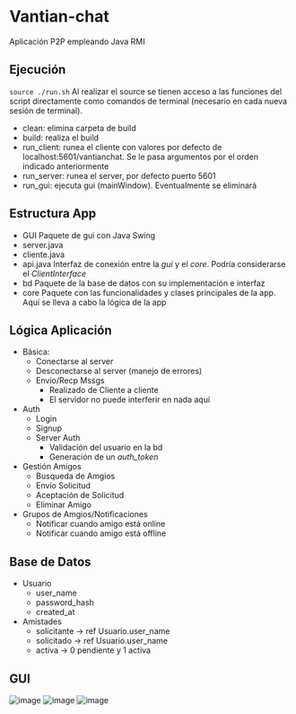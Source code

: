 # Vantian-chat
Aplicación P2P empleando Java RMI

## Ejecución
`source ./run.sh`
Al realizar el source se tienen acceso a las funciones del script directamente como comandos de terminal (necesario en cada nueva sesión de terminal).

- clean: elimina carpeta de build
- build: realiza el build
- run_client: runea el cliente con valores por defecto de localhost:5601/vantianchat. Se le pasa argumentos por el orden indicado anteriormente
- run_server: runea el server, por defecto puerto 5601
- run_gui: ejecuta gui (mainWindow). Eventualmente se eliminará   

## Estructura App
- GUI
  Paquete de gui con Java Swing
- server.java
- cliente.java
- api.java
  Interfaz de conexión entre la _gui_ y el _core_. Podría considerarse el _ClientInterface_
- bd
  Paquete de la base de datos con su implementación e interfaz
- core
  Paquete con las funcionalidades y clases principales de la app. Aquí se lleva a cabo la lógica de la app

## Lógica Aplicación
- Básica:
  - Conectarse al server
  - Desconectarse al server (manejo de errores)
  - Envío/Recp Mssgs
    - Realizado de Cliente a cliente
    - El servidor no puede interferir en nada aquí
- Auth
  - Login
  - Signup
  - Server Auth
    - Validación del usuario en la bd
    - Generación de un *auth_token*
- Gestión Amigos
  - Busqueda de Amgios
  - Envío Solicitud
  - Aceptación de Solicitud
  - Eliminar Amigo
- Grupos de Amgios/Notificaciones
  - Notificar cuando amigo está online
  - Notificar cuando amigo está offline
## Base de Datos
- Usuario
  - user_name
  - password_hash
  - created_at
- Amistades
  - solicitante -> ref Usuario.user_name     
  - solicitado -> ref Usuario.user_name
  - activa -> 0 pendiente y 1 activa

## GUI
![image](https://github.com/chrisgzlez/vantian-chat/assets/76858824/6ca9499d-4489-4dd2-a475-4f83ca9c7494)
![image](https://github.com/chrisgzlez/vantian-chat/assets/76858824/7ca0e523-0156-4d86-be76-f753ebf8996a)
![image](https://github.com/chrisgzlez/vantian-chat/assets/76858824/bfc165be-8d3d-4afc-957b-bd4b590f6952)



